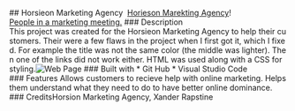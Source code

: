 ## Horsieon Marketing Agency 
[Horieson Marekting Agency](https://logandpage.github.io/market-market/)!
[People in a marketing meeting.](../images/digital-marketing-meeting.jpg "Marketing Meeting)
### Description
This project was created for the Horsieon Marketing Agency to help their customers. Their were a few flaws in the project when I first got it, which I fixed. For example the title was not the same color (the middle was lighter). Then one of the links did not work either. HTML was used along with a CSS for styling.![Web Page]()
### Built with
* Git Hub
* Visual Studio Code
### Features
Allows customers to recieve help with online marketing. Helps them understand what they need to do to have better online dominance. 
### CreditsHorsion Marketing Agency, Xander Rapstine
